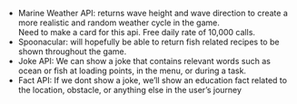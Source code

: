 

- Marine Weather API: returns wave height and wave direction to create a more realistic and random weather cycle in the game.  
Need to make a card for this api. Free daily rate of 10,000 calls.
- Spoonacular: will hopefully be able to return fish related recipes to be shown throughout the game.
- Joke API: We can show a joke that contains relevant words such as ocean or fish at loading points, in the menu, or during a task.
- Fact API: If we dont show a joke, we’ll show an education fact related to the location, obstacle, or anything else in the user’s journey

